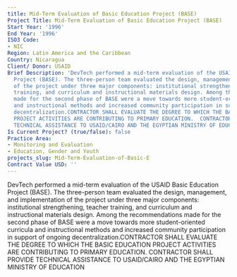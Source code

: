 ```yaml
---
title: Mid-Term Evaluation of Basic Education Project (BASE)
Project Title: Mid-Term Evaluation of Basic Education Project (BASE)
Start Year: '1996'
End Year: '1996'
ISO3 Code:
- NIC
Region: Latin America and the Caribbean
Country: Nicaragua
Client/ Donor: USAID
Brief Description: 'DevTech performed a mid-term evaluation of the USAID Basic Education
  Project (BASE). The three-person team evaluated the design, management, and implementation
  of the project under three major components: institutional strengthening, teacher
  training, and curriculum and instructional materials design. Among the recommendations
  made for the second phase of BASE were a move towards more student-oriented curricula
  and instructional methods and increased community participation in support of ongoing
  decentralization.CONTRACTOR SHALL EVALUATE THE DEGREE TO WHICH THE BASIC EDUCATION
  PROJECT ACTIVITIES ARE CONTRIBUTING TO PRIMARY EDUCATION.  CONTRACTOR SHALL PROVIDE
  TECHNICAL ASSISTANCE TO USAID/CAIRO AND THE EGYPTIAN MINISTRY OF EDUCATION'
Is Current Project? (true/false): false
Practice Area:
- Monitoring and Evaluation
- Education, Gender and Youth
projects_slug: Mid-Term-Evaluation-of-Basic-E
Contract Value USD: ''
---
```


DevTech performed a mid-term evaluation of the USAID Basic Education Project (BASE). The three-person team evaluated the design, management, and implementation of the project under three major components: institutional strengthening, teacher training, and curriculum and instructional materials design. Among the recommendations made for the second phase of BASE were a move towards more student-oriented curricula and instructional methods and increased community participation in support of ongoing decentralization.CONTRACTOR SHALL EVALUATE THE DEGREE TO WHICH THE BASIC EDUCATION PROJECT ACTIVITIES ARE CONTRIBUTING TO PRIMARY EDUCATION.  CONTRACTOR SHALL PROVIDE TECHNICAL ASSISTANCE TO USAID/CAIRO AND THE EGYPTIAN MINISTRY OF EDUCATION